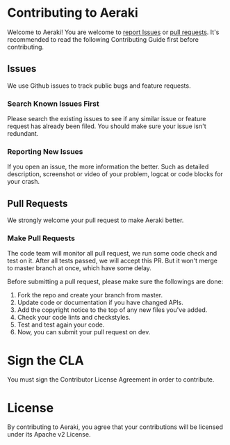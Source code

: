 <!--
# Copyright Aeraki Authors
#
# Licensed under the Apache License, Version 2.0 (the "License");
# you may not use this file except in compliance with the License.
# You may obtain a copy of the License at
#
#     http://www.apache.org/licenses/LICENSE-2.0
#
# Unless required by applicable law or agreed to in writing, software
# distributed under the License is distributed on an "AS IS" BASIS,
# WITHOUT WARRANTIES OR CONDITIONS OF ANY KIND, either express or implied.
# See the License for the specific language governing permissions and
# limitations under the License.
-->

# Contributing to Aeraki

Welcome to Aeraki!  You are welcome to [report Issues](https://github.com/aeraki-mesh/aeraki/issues/new/choose) or [pull requests](https://github.com/aeraki-mesh/aeraki/compare). It's recommended to read the following Contributing Guide first before contributing.

## Issues

We use Github issues to track public bugs and feature requests.

### Search Known Issues First

Please search the existing issues to see if any similar issue or feature request has already been filed. You should make sure your issue isn't redundant.

### Reporting New Issues
If you open an issue, the more information the better. Such as detailed description, screenshot or video of your problem, logcat or code blocks for your crash.

## Pull Requests

We strongly welcome your pull request to make Aeraki better.

### Make Pull Requests

The code team will monitor all pull request, we run some code check and test on it. After all tests passed, we will accept this PR. But it won't merge to master branch at once, which have some delay.

Before submitting a pull request, please make sure the followings are done:

1. Fork the repo and create your branch from master.
2. Update code or documentation if you have changed APIs.
3. Add the copyright notice to the top of any new files you've added.
4. Check your code lints and checkstyles.
5. Test and test again your code.
6. Now, you can submit your pull request on dev.

# Sign the CLA

You must sign the Contributor License Agreement in order to contribute.

# License

By contributing to Aeraki, you agree that your contributions will be licensed under its Apache v2 License.
